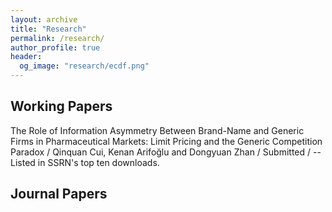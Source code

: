 ```yaml
---
layout: archive
title: "Research"
permalink: /research/
author_profile: true
header:
  og_image: "research/ecdf.png"
---
```


## Working Papers
The Role of Information Asymmetry Between Brand-Name and Generic Firms in Pharmaceutical Markets: Limit Pricing and the Generic Competition Paradox /
Qinquan Cui, Kenan Arifoğlu and Dongyuan Zhan /
Submitted /
-- Listed in SSRN's top ten downloads. 

## Journal Papers



<nbsp>


